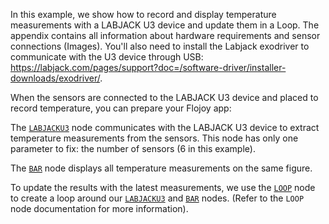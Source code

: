 <!--- Add SEO here --->

In this example, we show how to record and display temperature measurements with a LABJACK U3 device and update them in a Loop. The appendix contains all information about hardware requirements and sensor connections (Images). You'll also need to install the Labjack exodriver to communicate with the U3 device through USB: https://labjack.com/pages/support?doc=/software-driver/installer-downloads/exodriver/.

When the sensors are connected to the LABJACK U3 device and placed to record temperature, you can prepare your Flojoy app:

The [`LABJACKU3`](https://github.com/flojoy-io/nodes/blob/main/INSTRUMENTS/LABJACK/LABJACKU3/LABJACKU3.py) node communicates with the LABJACK U3 device to extract temperature measurements from the sensors. This node has only one parameter to fix: the number of sensors (6 in this example).

The [`BAR`](https://github.com/flojoy-io/nodes/blob/main/VISUALIZERS/PLOTLY/BAR/BAR.py) node displays all temperature measurements on the same figure.

To update the results with the latest measurements, we use the [`LOOP`](https://github.com/flojoy-io/nodes/blob/main/LOGIC_GATES/LOOPS/LOOP/LOOP.py) node to create a loop around our [`LABJACKU3`](https://github.com/flojoy-io/nodes/blob/main/INSTRUMENTS/LABJACK/LABJACKU3/LABJACKU3.py) and [`BAR`](https://github.com/flojoy-io/nodes/blob/main/VISUALIZERS/PLOTLY/BAR/BAR.py) nodes. (Refer to the `LOOP` node documentation for more information).
